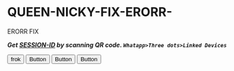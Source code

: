 # QUEEN-NICKY-FIX-ERORR-

 ERORR FIX 


***Get [SESSION-ID](https://queen-nicky-qr-506a6923818b.herokuapp.com/) by scanning QR code. `Whatapp>Three dots>Linked Devices`***


<button style="--clr:#39FF14">
    <span>frok</span>
    <i></i>
</button>
<button style="--clr:#FF44CC">
    <span>Button</span>
    <i></i>
</button>
<button style="--clr:#0FF0FC">
    <span>Button</span>
    <i></i>
</button>
<button style="--clr:#8A2BE2">
    <span>Button</span>
    <i></i>
</button>
